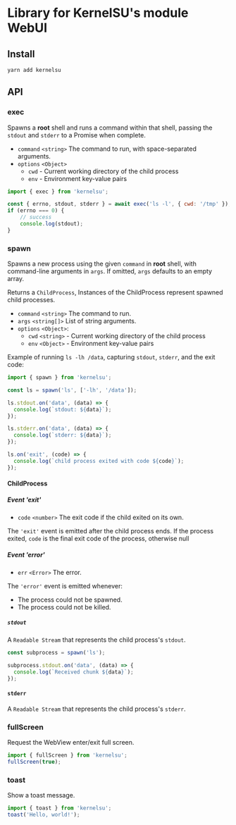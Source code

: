 # Library for KernelSU's module WebUI

## Install

```sh
yarn add kernelsu
```

## API

### exec

Spawns a **root** shell and runs a command within that shell, passing the `stdout` and `stderr` to a Promise when complete.

- `command` `<string>` The command to run, with space-separated arguments.
- `options` `<Object>`
  - `cwd` - Current working directory of the child process
  - `env` - Environment key-value pairs

```javascript
import { exec } from 'kernelsu';

const { errno, stdout, stderr } = await exec('ls -l', { cwd: '/tmp' });
if (errno === 0) {
    // success
    console.log(stdout);
}
```

### spawn

Spawns a new process using the given `command` in **root** shell, with command-line arguments in `args`. If omitted, `args` defaults to an empty array.

Returns a `ChildProcess`, Instances of the ChildProcess represent spawned child processes.

- `command` `<string>` The command to run.
- `args` `<string[]>` List of string arguments.
- `options` `<Object>`:
  - `cwd` `<string>` - Current working directory of the child process
  - `env` `<Object>` - Environment key-value pairs

Example of running `ls -lh /data`, capturing `stdout`, `stderr`, and the exit code:

```javascript
import { spawn } from 'kernelsu';

const ls = spawn('ls', ['-lh', '/data']);

ls.stdout.on('data', (data) => {
  console.log(`stdout: ${data}`);
});

ls.stderr.on('data', (data) => {
  console.log(`stderr: ${data}`);
});

ls.on('exit', (code) => {
  console.log(`child process exited with code ${code}`);
});
```

#### ChildProcess

##### Event 'exit'

- `code` `<number>` The exit code if the child exited on its own.

The `'exit'` event is emitted after the child process ends. If the process exited, `code` is the final exit code of the process, otherwise null

##### Event 'error'

- `err` `<Error>` The error.

The `'error'` event is emitted whenever:

- The process could not be spawned.
- The process could not be killed.

##### `stdout`

A `Readable Stream` that represents the child process's `stdout`.

```javascript
const subprocess = spawn('ls');

subprocess.stdout.on('data', (data) => {
  console.log(`Received chunk ${data}`);
});
```

#### `stderr`

A `Readable Stream` that represents the child process's `stderr`.

### fullScreen

Request the WebView enter/exit full screen.

```javascript
import { fullScreen } from 'kernelsu';
fullScreen(true);
```

### toast

Show a toast message.

```javascript
import { toast } from 'kernelsu';
toast('Hello, world!');
```

